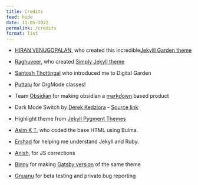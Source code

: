 ```yaml
---
title: Credits
feed: hide
date: 11-05-2022
permalink: /credits
format: list
---
```

-   [HIRAN VENUGOPALAN](https://hiran.in/index.html), who created this incredible[Jekylll Garden theme](https://jekyll-garden.github.io/)
-   [Raghuveer](https://github.com/rgvr), who created [Simply Jekyll theme](https://github.com/rgvr/simply-jekyll)
-   [Santosh Thottingal](https://github.com/santhoshtr) who introduced me to Digital Garden
-   [Puttalu](https://github.com/aashiks) for OrgMode classes!
-   Team [Obsidian](https://obsidian.md/) for making obsidian a [markdown](https://daringfireball.net/projects/markdown/) based product
-   Dark Mode Switch by [Derek Kedziora](https://github.com/derekkedziora) - [Source link](https://github.com/derekkedziora/jekyll-demo/blob/master/scripts/mode-switcher.js)
-   Highlight theme from [Jekyll Pygment Themes](https://github.com/jwarby/jekyll-pygments-themes)


- [Asim K T](https://github.com/asimkt), who coded the base HTML using Bulma.
- [Ershad](https://github.com/ershad) for helping me understand Jekyll and Ruby.
- [Anish](https://github.com/anishsheela), for JS corrections
- [Binny](https://github.com/binnyva) for making [Gatsby version](https://github.com/binnyva/gatsby-garden) of the same theme
- [Gnuanu](https://github.com/gnuanu) for beta testing and private bug reporting
